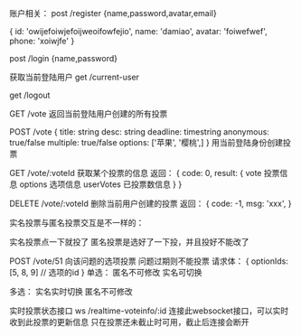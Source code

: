 账户相关：
post /register
{name,password,avatar,email}

{
  id: 'owijefoiwjefoijweoifowfejio',
  name: 'damiao',
  avatar: 'foiwefwef',
  phone: 'xoiwjfe'
}

post /login
{name,password}

获取当前登陆用户
get /current-user

get /logout


GET /vote
返回当前登陆用户创建的所有投票





POST /vote
{
  title: string
  desc: string
  deadline: timestring
  anonymous: true/false
  multiple: true/false
  options: ['苹果', '樱桃',]
}
用当前登陆身份创建投票




GET /vote/:voteId
获取某个投票的信息
返回：
{
  code: 0,
  result: {
    vote 投票信息
    options 选项信息
    userVotes 已投票数信息
  }
}



DELETE /vote/:voteId
删除当前用户创建的投票
返回：
{
  code: -1,
  msg: 'xxx',
}


实名投票与匿名投票交互是不一样的：

实名投票点一下就投了
匿名投票是选好了一下投，并且投好不能改了

POST /vote/51
向该问题的选项投票
问题过期则不能投票
请求体：
{
  optionIds: [5, 8, 9] // 选项的id
}
单选：
匿名不可修改
实名可切换

多选：
实名实时切换
匿名不可修改





实时投票状态接口
ws /realtime-voteinfo/:id
连接此websocket接口，可以实时收到此投票的更新信息
只在投票还未截止时可用，截止后连接会断开
